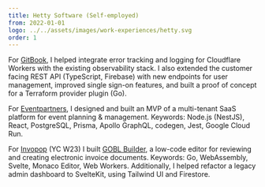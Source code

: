 ```yaml
---
title: Hetty Software (Self-employed)
from: 2022-01-01
logo: ../../assets/images/work-experiences/hetty.svg
order: 1
---
```


For [GitBook](https://www.gitbook.com/), I helped integrate error tracking and
logging for Cloudflare Workers with the existing observability stack. I also
extended the customer facing REST API (TypeScript, Firebase) with new
endpoints for user management, improved single sign-on features, and built a
proof of concept for a Terraform provider plugin (Go).

For [Eventpartners](https://eventpartners.nl/en/), I designed and built an MVP
of a multi-tenant SaaS platform for event planning & management.
Keywords: Node.js (NestJS), React, PostgreSQL, Prisma, Apollo GraphQL, codegen,
Jest, Google Cloud Run.

For [Invopop](https://www.invopop.com/) (YC W23) I built [GOBL
Builder](https://github.com/invopop/gobl.builder), a low-code editor for
reviewing and creating electronic invoice documents. Keywords: Go, WebAssembly,
Svelte, Monaco Editor, Web Workers. Additionally, I helped refactor a legacy
admin dashboard to SvelteKit, using Tailwind UI and Firestore.
